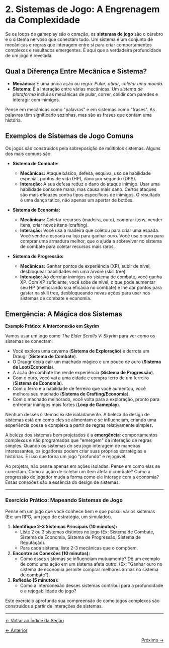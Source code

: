 # 2. Sistemas de Jogo: A Engrenagem da Complexidade

Se os loops de gameplay são o coração, os **sistemas de jogo** são o cérebro e o sistema nervoso que conectam tudo. Um sistema é um conjunto de mecânicas e regras que interagem entre si para criar comportamentos complexos e resultados emergentes. É aqui que a verdadeira profundidade de um jogo é revelada.

## Qual a Diferença Entre Mecânica e Sistema?

- **Mecânica:** É uma única ação ou regra. *Pular*, *atirar*, *coletar uma moeda*.
- **Sistema:** É a interação entre várias mecânicas. Um *sistema de plataforma* inclui as mecânicas de pular, correr, colidir com paredes e interagir com inimigos.

Pense em mecânicas como "palavras" e em sistemas como "frases". As palavras têm significado sozinhas, mas são as frases que contam uma história.

## Exemplos de Sistemas de Jogo Comuns

Os jogos são construídos pela sobreposição de múltiplos sistemas. Alguns dos mais comuns são:

*   **Sistema de Combate:**
    *   **Mecânicas:** Ataque básico, defesa, esquiva, uso de habilidade especial, pontos de vida (HP), dano por segundo (DPS).
    *   **Interação:** A sua defesa reduz o dano do ataque inimigo. Usar uma habilidade consome mana, mas causa mais dano. Certos ataques são mais eficazes contra tipos específicos de inimigos. O resultado é uma dança tática, não apenas um apertar de botões.

*   **Sistema de Economia:**
    *   **Mecânicas:** Coletar recursos (madeira, ouro), comprar itens, vender itens, criar novos itens (crafting).
    *   **Interação:** Você usa a madeira que coletou para criar uma espada. Você vende a espada na loja para ganhar ouro. Você usa o ouro para comprar uma armadura melhor, que o ajuda a sobreviver no sistema de combate para coletar recursos mais raros.

*   **Sistema de Progressão:**
    *   **Mecânicas:** Ganhar pontos de experiência (XP), subir de nível, desbloquear habilidades em uma árvore (skill tree).
    *   **Interação:** Ao derrotar inimigos no sistema de combate, você ganha XP. Com XP suficiente, você sobe de nível, o que pode aumentar seu HP (melhorando sua eficácia no combate) e lhe dar pontos para gastar na skill tree, desbloqueando novas ações para usar nos sistemas de combate e economia.

## Emergência: A Mágica dos Sistemas

**Exemplo Prático: A Interconexão em *Skyrim***

Vamos usar um jogo como *The Elder Scrolls V: Skyrim* para ver como os sistemas se conectam:

-   Você explora uma caverna (**Sistema de Exploração**) e derrota um Draugr (**Sistema de Combate**).
-   O Draugr deixa cair um machado mágico e um pouco de ouro (**Sistema de Loot/Economia**).
-   A ação de combate lhe rende experiência (**Sistema de Progressão**).
-   Com o ouro, você vai a uma cidade e compra ferro de um ferreiro (**Sistema de Economia**).
-   Com o ferro e a habilidade de ferreiro que você aumentou, você melhora seu machado (**Sistema de Crafting/Economia**).
-   Com o machado melhorado, você volta para a exploração, pronto para enfrentar inimigos mais fortes (**Loop de Gameplay**).

Nenhum desses sistemas existe isoladamente. A beleza do design de sistemas está em como eles se alimentam e se influenciam, criando uma experiência coesa e complexa a partir de regras relativamente simples.

A beleza dos sistemas bem projetados é a **emergência**: comportamentos complexos e não programados que "emergem" da interação de regras simples. Quando os sistemas do seu jogo interagem de maneiras interessantes, os jogadores podem criar suas próprias estratégias e histórias. É isso que torna um jogo "profundo" e rejogável.

Ao projetar, não pense apenas em ações isoladas. Pense em como elas se conectam. Como a ação de coletar um item afeta o combate? Como a progressão do jogador muda a forma como ele interage com a economia? Essas conexões são a essência do design de sistemas.

---

### Exercício Prático: Mapeando Sistemas de Jogo

Pense em um jogo que você conhece bem e que possui vários sistemas (Ex: um RPG, um jogo de estratégia, um simulador).

1.  **Identifique 2-3 Sistemas Principais (10 minutos):**
    *   Liste 2 ou 3 sistemas distintos no jogo (Ex: Sistema de Combate, Sistema de Economia, Sistema de Progressão, Sistema de Reputação).
    *   Para cada sistema, liste 2-3 mecânicas que o compõem.
2.  **Encontre as Conexões (10 minutos):**
    *   Como esses sistemas se influenciam mutuamente? Dê um exemplo de como uma ação em um sistema afeta outro. (Ex: "Ganhar ouro no sistema de economia permite comprar melhores armas no sistema de combate").
3.  **Reflexão (5 minutos):**
    *   Como a interconexão desses sistemas contribui para a profundidade e a rejogabilidade do jogo?

Este exercício aprofunda sua compreensão de como jogos complexos são construídos a partir de interações de sistemas.

---
<p align="left">
   <a href="../../README.md"><- Voltar ao Índice da Seção</a>
</p>
<p align="left">
   <a href="1.Loops_de_Gameplay.md"><- Anterior</a>
</p>
<p align="right">
   <a href="3.Balanceamento.md">Próximo -></a>
</p>